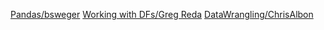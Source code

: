 [Pandas/bsweger](http://nbviewer.jupyter.org/github/h3imdallr/TIL-datascience/blob/master/ipynb_gitHub/Useful%20Pandas%20CheatSheet%28Scrap%29.ipynb)
[Working with DFs/Greg Reda](http://www.gregreda.com/2013/10/26/working-with-pandas-dataframes/)
[DataWrangling/ChrisAlbon](http://chrisalbon.com/#Python)
